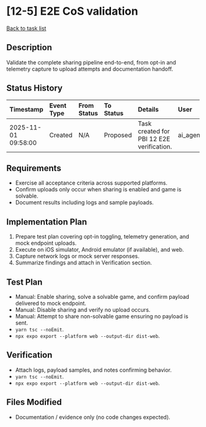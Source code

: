 # [12-5] E2E CoS validation

[Back to task list](../tasks.md)

## Description
Validate the complete sharing pipeline end-to-end, from opt-in and telemetry capture to upload attempts and documentation handoff.

## Status History
| Timestamp | Event Type | From Status | To Status | Details | User |
| :-- | :-- | :-- | :-- | :-- | :-- |
| 2025-11-01 09:58:00 | Created | N/A | Proposed | Task created for PBI 12 E2E verification. | ai_agent |

## Requirements
- Exercise all acceptance criteria across supported platforms.
- Confirm uploads only occur when sharing is enabled and game is solvable.
- Document results including logs and sample payloads.

## Implementation Plan
1. Prepare test plan covering opt-in toggling, telemetry generation, and mock endpoint uploads.
2. Execute on iOS simulator, Android emulator (if available), and web.
3. Capture network logs or mock server responses.
4. Summarize findings and attach in Verification section.

## Test Plan
- Manual: Enable sharing, solve a solvable game, and confirm payload delivered to mock endpoint.
- Manual: Disable sharing and verify no upload occurs.
- Manual: Attempt to share non-solvable game ensuring no payload is sent.
- `yarn tsc --noEmit`.
- `npx expo export --platform web --output-dir dist-web`.

## Verification
- Attach logs, payload samples, and notes confirming behavior.
- `yarn tsc --noEmit`.
- `npx expo export --platform web --output-dir dist-web`.

## Files Modified
- Documentation / evidence only (no code changes expected).

